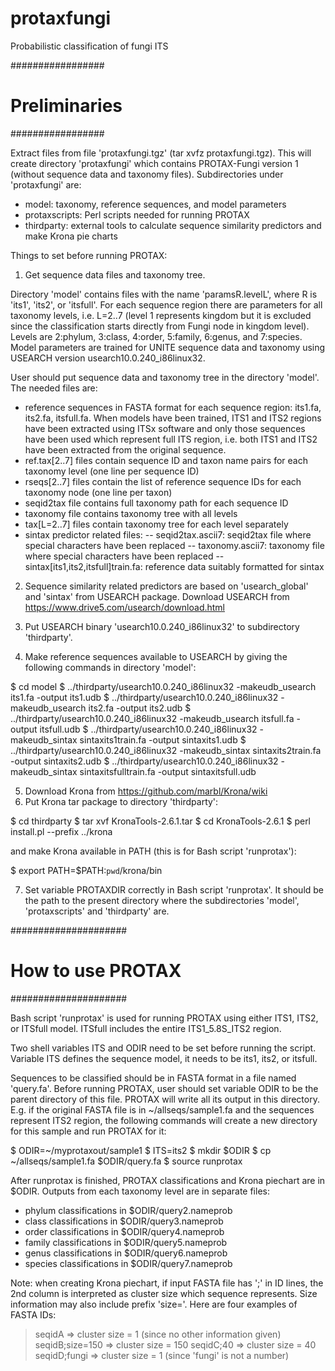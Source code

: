 # protaxfungi
Probabilistic classification of fungi ITS

#################
# Preliminaries #
#################

Extract files from file 'protaxfungi.tgz' (tar xvfz protaxfungi.tgz). This will create directory 'protaxfungi' which contains PROTAX-Fungi version 1 (without sequence data and taxonomy files). Subdirectories under 'protaxfungi' are:

- model: taxonomy, reference sequences, and model parameters
- protaxscripts: Perl scripts needed for running PROTAX
- thirdparty: external tools to calculate sequence similarity predictors and make Krona pie charts

Things to set before running PROTAX:

1) Get sequence data files and taxonomy tree. 

Directory 'model' contains files with the name 'paramsR.levelL', where R is 'its1', 'its2', or 'itsfull'. For each sequence region there are parameters for all taxonomy levels, i.e. L=2..7 (level 1 represents kingdom but it is excluded since the classification starts directly from Fungi node in kingdom level). Levels are 2:phylum, 3:class, 4:order, 5:family, 6:genus, and 7:species. Model parameters are trained for UNITE sequence data and taxonomy using USEARCH version usearch10.0.240_i86linux32.

User should put sequence data and taxonomy tree in the directory 'model'. The needed files are:
- reference sequences in FASTA format for each sequence region: its1.fa, its2.fa, itsfull.fa. When models have been trained, ITS1 and ITS2 regions have been extracted using ITSx software and only those sequences have been used which represent full ITS region, i.e. both ITS1 and ITS2 have been extracted from the original sequence.
- ref.tax[2..7] files contain sequence ID and taxon name pairs for each taxonomy level (one line per sequence ID)
- rseqs[2..7] files contain the list of reference sequence IDs for each taxonomy node (one line per taxon)
- seqid2tax file contains full taxonomy path for each sequence ID
- taxonomy file contains taxonomy tree with all levels
- tax[L=2..7] files contain taxonomy tree for each level separately
- sintax predictor related files:
  -- seqid2tax.ascii7: seqid2tax file where special characters have been replaced
  -- taxonomy.ascii7: taxonomy file where special characters have been replaced
  -- sintax[its1,its2,itsfull]train.fa: reference data suitably formatted for sintax

2) Sequence similarity related predictors are based on 'usearch_global' and 'sintax' from USEARCH package. Download USEARCH from https://www.drive5.com/usearch/download.html

3) Put USEARCH binary 'usearch10.0.240_i86linux32' to subdirectory 'thirdparty'. 
4) Make reference sequences available to USEARCH by giving the following commands in directory 'model':

$ cd model
$ ../thirdparty/usearch10.0.240_i86linux32 -makeudb_usearch its1.fa -output its1.udb
$ ../thirdparty/usearch10.0.240_i86linux32 -makeudb_usearch its2.fa -output its2.udb
$ ../thirdparty/usearch10.0.240_i86linux32 -makeudb_usearch itsfull.fa -output itsfull.udb
$ ../thirdparty/usearch10.0.240_i86linux32 -makeudb_sintax sintaxits1train.fa -output sintaxits1.udb
$ ../thirdparty/usearch10.0.240_i86linux32 -makeudb_sintax sintaxits2train.fa -output sintaxits2.udb
$ ../thirdparty/usearch10.0.240_i86linux32 -makeudb_sintax sintaxitsfulltrain.fa -output sintaxitsfull.udb

5) Download Krona from https://github.com/marbl/Krona/wiki 
6) Put Krona tar package to directory 'thirdparty':

$ cd thirdparty
$ tar xvf KronaTools-2.6.1.tar
$ cd KronaTools-2.6.1
$ perl install.pl --prefix ../krona

and make Krona available in PATH (this is for Bash script 'runprotax'):

$ export PATH=$PATH:`pwd`/krona/bin

7) Set variable PROTAXDIR correctly in Bash script 'runprotax'. It should be the path to the present directory where the subdirectories 'model', 'protaxscripts' and 'thirdparty' are.

#####################
# How to use PROTAX #
#####################

Bash script 'runprotax' is used for running PROTAX using either ITS1, ITS2, or ITSfull model. ITSfull includes the entire ITS1_5.8S_ITS2 region. 

Two shell variables ITS and ODIR need to be set before running the script. Variable ITS defines the sequence model, it needs to be its1, its2, or itsfull.

Sequences to be classified should be in FASTA format in a file named 'query.fa'. Before running PROTAX, user should set variable ODIR to be the parent directory of this file. PROTAX will write all its output in this directory. E.g. if the original FASTA file is in ~/allseqs/sample1.fa and the sequences represent ITS2 region, the following commands will create a new directory for this sample and run PROTAX for it:

$ ODIR=~/myprotaxout/sample1
$ ITS=its2
$ mkdir $ODIR
$ cp ~/allseqs/sample1.fa $ODIR/query.fa
$ source runprotax

After runprotax is finished, PROTAX classifications and Krona piechart are in $ODIR. Outputs from each taxonomy level are in separate files:

- phylum classifications in $ODIR/query2.nameprob
- class classifications in $ODIR/query3.nameprob
- order classifications in $ODIR/query4.nameprob
- family classifications in $ODIR/query5.nameprob
- genus classifications in $ODIR/query6.nameprob
- species classifications in $ODIR/query7.nameprob

Note: when creating Krona piechart, if input FASTA file has ';' in ID lines, the 2nd column is interpreted as cluster size which sequence represents. Size information may also include prefix 'size='. Here are four examples of FASTA IDs:

>seqidA              =>   cluster size = 1  (since no other information given)
>seqidB;size=150     =>   cluster size = 150
>seqidC;40           =>   cluster size = 40
>seqidD;fungi        =>   cluster size = 1  (since 'fungi' is not a number)
